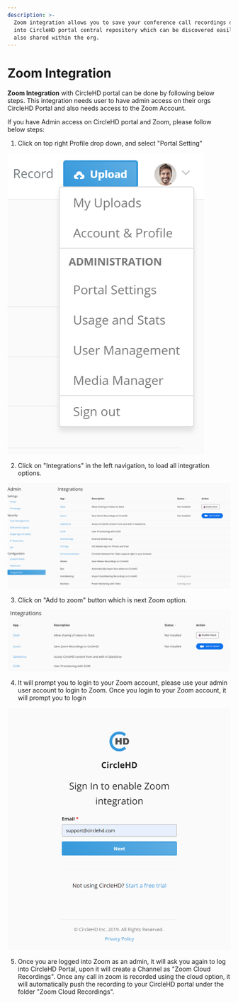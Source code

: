 ```yaml
---
description: >-
  Zoom integration allows you to save your conference call recordings directly
  into CircleHD portal central repository which can be discovered easily and
  also shared within the org.
---
```


# Zoom Integration

**Zoom Integration** with CircleHD portal can be done by following below steps. This integration needs user to have admin access on their orgs CircleHD Portal and also needs access to the Zoom Account. 

If you have Admin access on CircleHD portal and Zoom, please follow below steps:

1. Click on top right Profile drop down, and select "Portal Setting"

![Profile Menu on CircleHD portal](../../.gitbook/assets/image%20%281%29.png)

2. Click on "Integrations" in the left navigation, to load all integration options. 

![Integration Options on CircleHD](../../.gitbook/assets/image%20%283%29.png)

3. Click on "Add to zoom" button which is next Zoom option.

![Zoom Integration option on CircleHD portal](../../.gitbook/assets/image%20%2812%29.png)

4. It will prompt you to login to your Zoom account, please use your admin user account to login to Zoom. Once you login to your Zoom account, it will prompt you to login 

![](../../.gitbook/assets/image%20%287%29.png)

5. Once you are logged into Zoom as an admin, it will ask you again to log into CircleHD Portal, upon it will create a Channel as "Zoom Cloud Recordings". Once any call in zoom is recorded using the cloud option, it will automatically push the recording to your CircleHD portal under the folder "Zoom Cloud Recordings".



